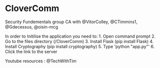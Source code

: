 # CloverComm

Security Fundementals group CA with @VitorColley, @CTimmins1, @Gdecessus, @oisin-mcg

In order to Initilise the application you need to:
    1. Open command prompt
    2. Go to the files directory (/CloverComm)
    3. Install Flask (pip install Flask)
    4. Install Cryptography (pip install cryptography)
    5. Type 'python "app.py"'
    6. Click the link to the server

Youtube resources : @TechWithTim
